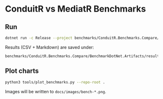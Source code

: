 # ConduitR vs MediatR Benchmarks

## Run
```bash
dotnet run -c Release --project benchmarks/ConduitR.Benchmarks.Compare/ConduitR.Benchmarks.Compare.csproj
```

Results (CSV + Markdown) are saved under:
```
benchmarks/ConduitR.Benchmarks.Compare/BenchmarkDotNet.Artifacts/results/
```

## Plot charts
```bash
python3 tools/plot_benchmarks.py --repo-root .
```
Images will be written to `docs/images/bench-*.png`.
